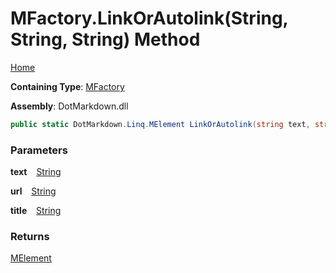 # MFactory\.LinkOrAutolink\(String, String, String\) Method

[Home](../../../../README.md)

**Containing Type**: [MFactory](../README.md)

**Assembly**: DotMarkdown\.dll

```csharp
public static DotMarkdown.Linq.MElement LinkOrAutolink(string text, string url, string title = null)
```

### Parameters

**text** &ensp; [String](https://docs.microsoft.com/en-us/dotnet/api/system.string)

**url** &ensp; [String](https://docs.microsoft.com/en-us/dotnet/api/system.string)

**title** &ensp; [String](https://docs.microsoft.com/en-us/dotnet/api/system.string)

### Returns

[MElement](../../MElement/README.md)

